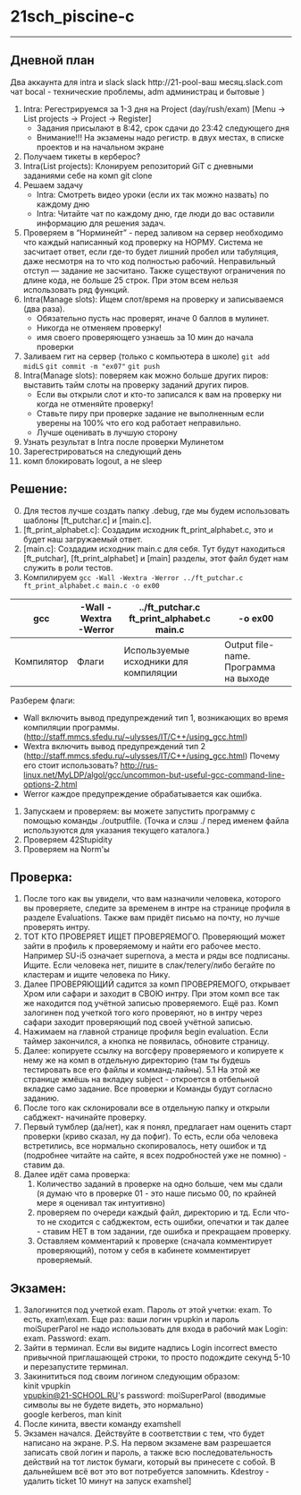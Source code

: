 # 21sch_piscine-c #

---

## Дневной план ##
Два аккаунта для intra и slack
slack
http://21-pool-ваш месяц.slack.com
 чат bocal - технические проблемы, adm   администрац и бытовые )
1. Intra: Регестрируемся за 1-3 дня на Project (day/rush/exam) [Menu → List projects → Project → Register]
   * Задания присылают в 8:42, срок сдачи до 23:42 следующего дня
   * Внимание!!! На экзамены надо регистр. в двух местах, в списке проектов и на начальном экране
2. Получаем тикеты в керберос?
3. Intra(List projects): Клонируем репозиторий GiT c дневными заданиями себе на комп git clone
4. Решаем задачу
   * Intra: Смотреть видео уроки (если их так можно назвать) по каждому дню
   * Intra: Читайте чат по каждому дню, где люди до вас оставили информацию для решения задач.
5. Проверяем в “Норминейт” - перед заливом на сервер необходимо что каждый написанный код проверку на НОРМУ. Cистема не засчитает ответ, если где-то будет лишний пробел или     табуляция, даже несмотря на то что код полностью рабочий. Неправильный отступ — задание не засчитано. Также существуют ограничения по длине кода, не больше 25 строк. При этом всем нельзя использовать ряд функций.
6. Intra(Manage slots): Ищем слот/время на проверку и записываемся (два раза).
   * Обязательно пусть нас проверят, иначе 0 баллов в мулинет.
   * Никогда не отменяем проверку!
   * имя своего проверяющего узнаешь за 10 мин до начала проверки
7.	Заливаем гит на сервер (только с компьютера в школе)
```git add midLS```
```git commit -m "ex07"```
```git push```
8. Intra(Manage slots): поверяем как можно больше других пиров: выставить тайм слоты на проверку заданий других пиров.
   * Если вы открыли слот и кто-то записался к вам на проверку ни когда не отменяйте проверку!
   * Ставьте пиру при проверке задание не выполненным если уверены на 100% что его код работает неправильно.
   * Лучше оценивать в лучшую сторону
9. Узнать результат в Intra после проверки Мулинетом
10. Зарегестрироваться на следующий день
11. комп блокировать logout, а не sleep

## Решение: ##
0. Для тестов лучше создать папку .debug, где мы будем использовать шаблоны [ft_putchar.c] и [main.c].
2. [ft_print_alphabet.c]: Создадим исходник ft_print_alphabet.c, это и будет наш загружаемый ответ.
3. [main.c]: Создадим исходник main.c для себя. Тут будут находиться [ft_putchar], [ft_print_alphabet] и [main] разделы, этот файл будет нам служить в роли тестов.
4. Компилируем `gcc -Wall -Wextra -Werror ../ft_putchar.c ft_print_alphabet.c main.c -o ex00`
   
| gcc        |     -Wall -Wextra -Werror |  ../ft_putchar.c ft_print_alphabet.c main.c     |     -o ex00                               |
| ---------- | ------------------------- | ----------------------------------------------- | ----------------------------------------- |
| Компилятор |     Флаги                 |     Используемые исходники для компиляции       |     Output file-name. Программа на выходе |
   
Разберем флаги:
* Wall включить вывод предупреждений тип 1, возникающих во время компиляции программы. (http://staff.mmcs.sfedu.ru/~ulysses/IT/C++/using_gcc.html)
* Wextra включить вывод предупреждений тип 2 (http://staff.mmcs.sfedu.ru/~ulysses/IT/C++/using_gcc.html) Почему его стоит использовать? http://rus-linux.net/MyLDP/algol/gcc/uncommon-but-useful-gcc-command-line-options-2.html
* Werror каждое предупреждение обрабатывается как ошибка.

1. Запускаем и проверяем: вы можете запустить программу с помощью команды ./outputfile. (Точка и слэш ./ перед именем файла используются для указания текущего каталога.)
2. Проверяем 42Stupidity
3. Проверяем на Norm'ы

## Проверка: ##
1.  После того как вы увидели, что вам назначили человека, которого вы проверяете, следите за временем в интре на странице профиля в разделе Evaluations. Также вам придёт письмо на почту, но лучше проверять интру.
2. ТОТ КТО ПРОВЕРЯЕТ ИЩЕТ ПРОВЕРЯЕМОГО. Проверяющий может зайти в профиль к проверяемому и найти его рабочее место. Например SU-i5 означает supernova, а места и ряды все подписаны. Ищите. Если человека нет, пишите в слак/телегу/либо бегайте по кластерам и ищите человека по Нику.
3. Далее ПРОВЕРЯЮЩИЙ садится за комп ПРОВЕРЯЕМОГО, открывает Хром или сафари и заходит в СВОЮ интру. При этом комп все так же находится под учётной записью проверяемого. Ещё раз.  Комп залогинен под учеткой того кого проверяют, но в интру через сафари заходит проверяющий под своей учётной записью.
4. Нажимаем на главной странице профиля begin evaluation. Если таймер закончился, а кнопка не появилась, обновите страницу.
5. Далее: копируете ссылку на вогсферу проверяемого и копируете к нему же на комп в отдельную директорию (там ты будешь тестировать все его файлы и комманд-лайны).
5.1 На этой же странице жмёшь на вкладку subject - откроется в отбельной вкладке само задание. Все проверки и Команды будут согласно заданию.
6. После того как склонировали все в отдельную папку и открыли сабджект- начинайте проверку.
7. Первый тумблер (да/нет), как я понял, предлагает нам оценить старт проверки (криво сказал, ну да пофиг). То есть, если оба человека встретились, все нормально скопировалось, нету ошибок и тд (подробнее читайте на сайте, я всех подробностей уже не помню) - ставим да.
8. Далее идёт сама проверка:
   1. Количество заданий в проверке на одно больше, чем мы сдали (я думаю что в проверке 01 - это наше письмо 00, по крайней мере я оценивал так интуитивно)
   2. проверяем по очереди каждый файл, директорию и тд. Если что-то не сходится с сабджектом, есть ошибки, опечатки и так далее - ставим НЕТ в том задании, где ошибка и прекращаем проверку.
   3. Оставляем комментарий к проверке (сначала комментирует проверяющий), потом у себя в кабинете комментирует проверяемый.

## Экзамен: ##
1. Залогинится под учеткой exam. Пароль от этой учетки: exam. То есть, exam\exam. Еще раз: ваши логин vpupkin и пароль moiSuperParol не надо использовать для входа в рабочий мак
   Login: exam. Password: exam.
2. Зайти в терминал. Если вы видите надпись Login incorrect вместо привычной приглашающей строки, то просто подождите секунд 5-10 и перезапустите терминал.
3. Закинититься под своим логином следующим образом:  
   kinit vpupkin  
   vpupkin@21-SCHOOL.RU's password: moiSuperParol (вводимые символы вы не будете видеть, это нормально)  
   google kerberos, man kinit  
4. После кинита, ввести команду examshell
5. Экзамен начался. Действуйте в соответствии с тем, что будет написано на экране.
P.S. На первом экзамене вам разрешается записать свой логин и пароль, а также всю последовательность действий на тот листок бумаги, который вы принесете с собой. В дальнейшем всё вот это вот потребуется запомнить.
Kdestroy -   удалить ticket
 10 минут на запуск examshel]